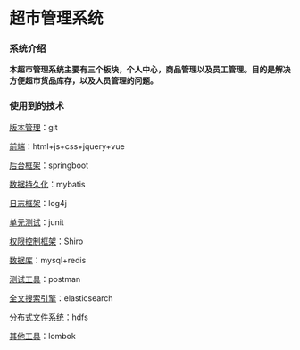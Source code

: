 # 超市管理系统

### 系统介绍

**本超市管理系统主要有三个板块，个人中心，商品管理以及员工管理。目的是解决方便超市货品库存，以及人员管理的问题。**

### 使用到的技术

<u>版本管理</u>：git

<u>前端</u>：html+js+css+jquery+vue

<u>后台框架</u>：springboot

<u>数据持久化</u>：mybatis

<u>日志框架</u>：log4j

<u>单元测试</u>：junit

<u>权限控制框架</u>：Shiro

<u>数据库</u>：mysql+redis

<u>测试工具</u>：postman

<u>全文搜索引擎</u>：elasticsearch

<u>分布式文件系统</u>：hdfs

<u>其他工具</u>：lombok
